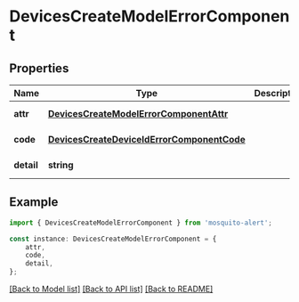 # DevicesCreateModelErrorComponent


## Properties

Name | Type | Description | Notes
------------ | ------------- | ------------- | -------------
**attr** | [**DevicesCreateModelErrorComponentAttr**](DevicesCreateModelErrorComponentAttr.md) |  | [default to undefined]
**code** | [**DevicesCreateDeviceIdErrorComponentCode**](DevicesCreateDeviceIdErrorComponentCode.md) |  | [default to undefined]
**detail** | **string** |  | [default to undefined]

## Example

```typescript
import { DevicesCreateModelErrorComponent } from 'mosquito-alert';

const instance: DevicesCreateModelErrorComponent = {
    attr,
    code,
    detail,
};
```

[[Back to Model list]](../README.md#documentation-for-models) [[Back to API list]](../README.md#documentation-for-api-endpoints) [[Back to README]](../README.md)
